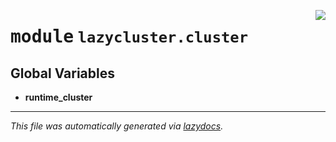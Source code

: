 <!-- markdownlint-disable -->

<a href="https://github.com/ai-chain/lazycluster/blob/main/src/lazycluster/cluster/__init__.py#L0"><img align="right" style="float:right;" src="https://img.shields.io/badge/-source-cccccc?style=flat-square"></a>

# <kbd>module</kbd> `lazycluster.cluster`




**Global Variables**
---------------
- **runtime_cluster**




---

_This file was automatically generated via [lazydocs](https://github.com/ai-chain/lazydocs)._
